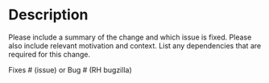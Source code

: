 # Description

Please include a summary of the change and which issue is fixed. 
Please also include relevant motivation and context. 
List any dependencies that are required for this change.

Fixes # (issue)
or
Bug # (RH bugzilla)
